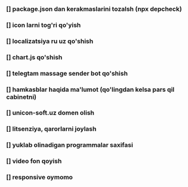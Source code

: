 ### [] package.json dan kerakmaslarini tozalsh (npx depcheck)

### [] icon larni tog'ri qo'yish

### [] localizatsiya ru uz qo'shish

### [] chart.js qo'shish

### [] telegtam massage sender bot qo'shish

### [] hamkasblar haqida ma'lumot (qo'lingdan kelsa pars qil cabinetni)

### [] unicon-soft.uz domen olish

### [] litsenziya, qarorlarni joylash

### [] yuklab olinadigan programmalar saxifasi

### [] video fon qoyish

### [] responsive oymomo
